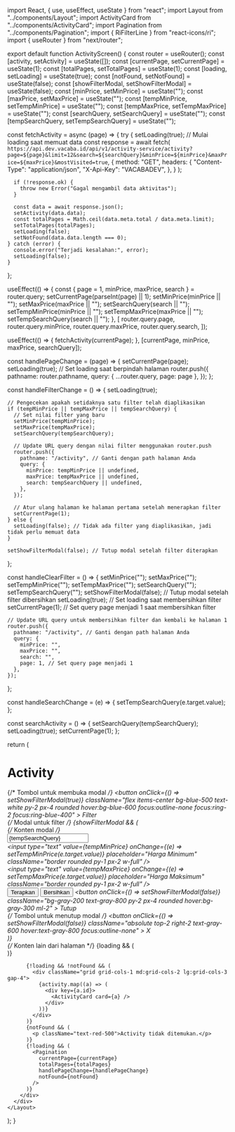 import React, { use, useEffect, useState } from "react";
import Layout from "../components/Layout";
import ActivityCard from "../components/ActivityCard";
import Pagination from "../components/Pagination";
import { RiFilterLine } from "react-icons/ri";
import { useRouter } from "next/router";

export default function ActivityScreen() {
  const router = useRouter();
  const [activity, setActivity] = useState([]);
  const [currentPage, setCurrentPage] = useState(1);
  const [totalPages, setTotalPages] = useState(1);
  const [loading, setLoading] = useState(true);
  const [notFound, setNotFound] = useState(false);
  const [showFilterModal, setShowFilterModal] = useState(false);
  const [minPrice, setMinPrice] = useState("");
  const [maxPrice, setMaxPrice] = useState("");
  const [tempMinPrice, setTempMinPrice] = useState("");
  const [tempMaxPrice, setTempMaxPrice] = useState("");
  const [searchQuery, setSearchQuery] = useState("");
  const [tempSearchQuery, setTempSearchQuery] = useState("");

  const fetchActivity = async (page) => {
    try {
      setLoading(true); // Mulai loading saat memuat data
      const response = await fetch(
        `https://api.dev.vacaba.id/api/v1/activity-service/activity?page=${page}&limit=12&search=${searchQuery}&minPrice=${minPrice}&maxPrice=${maxPrice}&mostVisited=true`,
        {
          method: "GET",
          headers: {
            "Content-Type": "application/json",
            "X-Api-Key": "VACABADEV",
          },
        }
      );

      if (!response.ok) {
        throw new Error("Gagal mengambil data aktivitas");
      }

      const data = await response.json();
      setActivity(data.data);
      const totalPages = Math.ceil(data.meta.total / data.meta.limit);
      setTotalPages(totalPages);
      setLoading(false);
      setNotFound(data.data.length === 0);
    } catch (error) {
      console.error("Terjadi kesalahan:", error);
      setLoading(false);
    }
  };

  useEffect(() => {
    const { page = 1, minPrice, maxPrice, search } = router.query;
    setCurrentPage(parseInt(page) || 1);
    setMinPrice(minPrice || "");
    setMaxPrice(maxPrice || "");
    setSearchQuery(search || "");
    setTempMinPrice(minPrice || "");
    setTempMaxPrice(maxPrice || "");
    setTempSearchQuery(search || "");
  }, [
    router.query.page,
    router.query.minPrice,
    router.query.maxPrice,
    router.query.search,
  ]);

  useEffect(() => {
    fetchActivity(currentPage);
  }, [currentPage, minPrice, maxPrice, searchQuery]);

  const handlePageChange = (page) => {
    setCurrentPage(page);
    setLoading(true); // Set loading saat berpindah halaman
    router.push({
      pathname: router.pathname,
      query: { ...router.query, page: page },
    });
  };

  const handleFilterChange = () => {
    setLoading(true);

    // Pengecekan apakah setidaknya satu filter telah diaplikasikan
    if (tempMinPrice || tempMaxPrice || tempSearchQuery) {
      // Set nilai filter yang baru
      setMinPrice(tempMinPrice);
      setMaxPrice(tempMaxPrice);
      setSearchQuery(tempSearchQuery);

      // Update URL query dengan nilai filter menggunakan router.push
      router.push({
        pathname: "/activity", // Ganti dengan path halaman Anda
        query: {
          minPrice: tempMinPrice || undefined,
          maxPrice: tempMaxPrice || undefined,
          search: tempSearchQuery || undefined,
        },
      });

      // Atur ulang halaman ke halaman pertama setelah menerapkan filter
      setCurrentPage(1);
    } else {
      setLoading(false); // Tidak ada filter yang diaplikasikan, jadi tidak perlu memuat data
    }

    setShowFilterModal(false); // Tutup modal setelah filter diterapkan
  };

  const handleClearFilter = () => {
    setMinPrice("");
    setMaxPrice("");
    setTempMinPrice("");
    setTempMaxPrice("");
    setSearchQuery("");
    setTempSearchQuery("");
    setShowFilterModal(false); // Tutup modal setelah filter dibersihkan
    setLoading(true); // Set loading saat membersihkan filter
    setCurrentPage(1); // Set query page menjadi 1 saat membersihkan filter

    // Update URL query untuk membersihkan filter dan kembali ke halaman 1
    router.push({
      pathname: "/activity", // Ganti dengan path halaman Anda
      query: {
        minPrice: "",
        maxPrice: "",
        search: "",
        page: 1, // Set query page menjadi 1
      },
    });
  };

  const handleSearchChange = (e) => {
    setTempSearchQuery(e.target.value);
  };

  const searchActivity = () => {
    setSearchQuery(tempSearchQuery);
    setLoading(true);
    setCurrentPage(1);
  };

  return (
    <Layout>
      <div className="px-4 py-8">
        <h1 className="text-2xl font-bold mb-4">Activity</h1>
        <div className="flex items-center mb-4">
          {/* Tombol untuk membuka modal */}
          <button
            onClick={() => setShowFilterModal(true)}
            className="flex items-center bg-blue-500 text-white py-2 px-4 rounded hover:bg-blue-600 focus:outline-none focus:ring-2 focus:ring-blue-400"
          >
            <RiFilterLine className="mr-2" />
            Filter
          </button>
        </div>
        {/* Modal untuk filter */}
        {showFilterModal && (
          <div className="fixed top-0 left-0 w-full h-full bg-black bg-opacity-50 flex justify-center items-center">
            <div className="bg-white p-4 rounded w-96">
              {/* Konten modal */}
              <div className="mb-4">
                <input
                  type="text"
                  value={tempSearchQuery}
                  onChange={handleSearchChange}
                  placeholder="Cari aktivitas..."
                  className="border rounded py-1 px-2 w-full"
                />
              </div>
              <div className="mb-4">
                <input
                  type="text"
                  value={tempMinPrice}
                  onChange={(e) => setTempMinPrice(e.target.value)}
                  placeholder="Harga Minimum"
                  className="border rounded py-1 px-2 w-full"
                />
              </div>
              <div className="mb-4">
                <input
                  type="text"
                  value={tempMaxPrice}
                  onChange={(e) => setTempMaxPrice(e.target.value)}
                  placeholder="Harga Maksimum"
                  className="border rounded py-1 px-2 w-full"
                />
              </div>
              <div className="flex justify-end">
                <button
                  onClick={handleFilterChange}
                  className="bg-blue-500 text-white py-2 px-4 rounded hover:bg-blue-600 mr-2"
                >
                  Terapkan
                </button>
                <button
                  onClick={handleClearFilter}
                  className="bg-red-500 text-white py-2 px-4 rounded hover:bg-red-600"
                >
                  Bersihkan
                </button>
                <button
                  onClick={() => setShowFilterModal(false)}
                  className="bg-gray-200 text-gray-800 py-2 px-4 rounded hover:bg-gray-300 ml-2"
                >
                  Tutup
                </button>
              </div>
              {/* Tombol untuk menutup modal */}
              <button
                onClick={() => setShowFilterModal(false)}
                className="absolute top-2 right-2 text-gray-600 hover:text-gray-800 focus:outline-none"
              >
                X
              </button>
            </div>
          </div>
        )}
        <div>
          {/* Konten lain dari halaman */}
          {loading && (
            <div className="flex items-center justify-center">
              <div className="w-16 h-16 border-t-4 border-b-4 border-blue-500 rounded-full animate-spin"></div>
            </div>
          )}

          {!loading && !notFound && (
            <div className="grid grid-cols-1 md:grid-cols-2 lg:grid-cols-3 gap-4">
              {activity.map((a) => (
                <div key={a.id}>
                  <ActivityCard card={a} />
                </div>
              ))}
            </div>
          )}
          {notFound && (
            <p className="text-red-500">Activity tidak ditemukan.</p>
          )}
          {!loading && (
            <Pagination
              currentPage={currentPage}
              totalPages={totalPages}
              handlePageChange={handlePageChange}
              notFound={notFound}
            />
          )}
        </div>
      </div>
    </Layout>
  );
}
